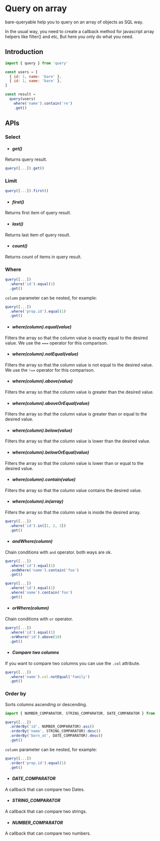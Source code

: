 Query on array
==============

bare-queryable help you to query on an array of objects as SQL way.

In the usual way,  you need to create a callback method for javascript array helpers like filter() and etc, But here you only do what you need.

Introduction
------------

```javascript
import { query } from 'query'

const users = [
  { id: 1, name: 'bare' },
  { id: 1, name: 'bare' },
]

const result = 
  query(users)
    where('name').contain('re')
    .get()
```

APIs
----

### Select

- #### _get()_

Returns query result.

```javascript
query([...]).get()

```

### Limit

```javascript
query([...]).first()

```

- #### _first()_

Returns first item of query result.

- #### _last()_

Returns last item of query result.

- #### _count()_

Returns count of items in query result.

### Where

```javascript
query([...])
  .where('id').equal(1)
  .get()
```

`column` parameter can be nested, for example:

```javascript
query([...])
  .where('prop.id').equal(1)
  .get()
```

- #### _where(column).equal(value)_

Filters the array so that the column value is exactly equal to the desired value. We use the `===` operator for this comparison.

- #### _where(column).notEqual(value)_

Filters the array so that the column value is not equal to the desired value. We use the `!==` operator for this comparison.

- #### _where(column).above(value)_

Filters the array so that the column value is greater than the desired value.

- #### _where(column).aboveOrEqual(value)_

Filters the array so that the column value is greater than or equal to the desired value.

- #### _where(column).below(value)_

Filters the array so that the column value is lower than the desired value.

- #### _where(column).belowOrEqual(value)_

Filters the array so that the column value is lower than or equal to the desired value.

- #### _where(column).contain(value)_

Filters the array so that the column value contains the desired value.

- #### _where(column).in(array)_

Filters the array so that the column value is inside the desired array.

```javascript
query([...])
  .where('id').in([1, 2, 3])
  .get()
```

- #### _andWhere(column)_

Chain conditions with `and` operator. both ways are ok.

```javascript
query([...])
  .where('id').equal(1)
  .andWhere('name').contain('foo')
  .get()

query([...])
  .where('id').equal(1)
  .where('name').contain('foo')
  .get()
```

- #### _orWhere(column)_

Chain conditions with `or` operator.

```javascript
query([...])
  .where('id').equal(1)
  .orWhere('id').above(10)
  .get()
```

- #### _Compare two columns_

If you want to compare two columns you can use the `.col` attribute.

```javascript
query([...])
  .where('name').col.notEqual('family')
  .get()
```

### Order by

Sorts columns ascending or descending.

```javascript
import { NUMBER_COMPARATOR, STRING_COMPARATOR, DATE_COMPARATOR } from 'bare-queryable'

query([...])
  .orderBy('id', NUMBER_COMPARATOR).asc()
  .orderBy('name', STRING_COMPARATOR).desc()
  .orderBy('born_at', DATE_COMPARATOR).desc()
  .get()
```

`column` parameter can be nested, for example:

```javascript
query([...])
  .order('prop.id').equal(1)
  .get()
```

- #### _DATE_COMPARATOR_

A callback that can compare two Dates.

- #### _STRING_COMPARATOR_

A callback that can compare two strings.

- #### _NUMBER_COMPARATOR_

A callback that can compare two numbers.
